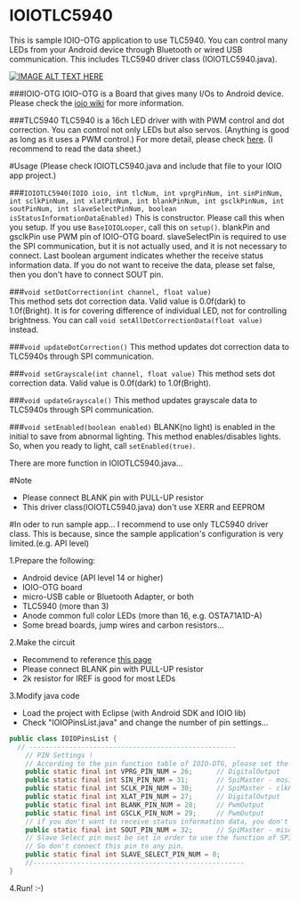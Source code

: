 IOIOTLC5940
===========

This is sample IOIO-OTG application to use TLC5940. You can control many LEDs from your Android device through Bluetooth or wired USB communication. This includes TLC5940 driver class (IOIOTLC5940.java).

[![IMAGE ALT TEXT HERE](http://img.youtube.com/vi/WhSfL354fno/0.jpg)](http://www.youtube.com/watch?v=WhSfL354fno)

###IOIO-OTG
IOIO-OTG is a Board that gives many I/Os to Android device. Please check the [ioio wiki](https://github.com/ytai/ioio/wiki)
 for more information.  

###TLC5940
TLC5940 is a 16ch LED driver with with PWM control and dot correction. You can control not only LEDs but also servos. (Anything is good as long as it uses a PWM control.) For more detail, please check [here](http://www.ti.com/product/tlc5940). (I recommend to read the data sheet.)

#Usage
(Please check IOIOTLC5940.java and include that file to your IOIO app project.)

###`IOIOTLC5940(IOIO ioio, int tlcNum, int vprgPinNum, int sinPinNum, int sclkPinNum, int xlatPinNum, int blankPinNum, int gsclkPinNum, int soutPinNum, int slaveSelectPinNum, boolean isStatusInformationDataEnabled)`
This is constructor. Please call this when you setup. If you use `BaseIOIOLooper`, call this on `setup()`. blankPin and gsclkPin use PWM pin of IOIO-OTG board. slaveSelectPin is required to use the SPI communication, but it is not actually used, and it is not necessary to connect. Last boolean argument indicates whether the receive status information data. If you do not want to receive the data, please set false, then you don't have to connect SOUT pin.

###`void setDotCorrection(int channel, float value)`  
This method sets dot correction data. Valid value is 0.0f(dark) to 1.0f(Bright). It is for covering difference of individual LED, not for controlling brightness. You can call `void setAllDotCorrectionData(float value)` instead.

###`void updateDotCorrection()`
This method updates dot correction data to TLC5940s through SPI communication.

###`void setGrayscale(int channel, float value)`
This method sets dot correction data. Valid value is 0.0f(dark) to 1.0f(Bright).

###`void updateGrayscale()`
This method updates grayscale data to TLC5940s through SPI communication.

###`void setEnabled(boolean enabled)`
BLANK(no light) is enabled in the initial to save from abnormal lighting. This method enables/disables lights. So, when you ready to light, call `setEnabled(true)`.

There are more function in IOIOTLC5940.java...

#Note
 * Please connect BLANK pin with PULL-UP resistor
 * This driver class(IOIOTLC5940.java) don't use XERR and EEPROM

#In oder to run sample app...
I recommend to use only TLC5940 driver class. This is because, since the  sample application's configuration is very limited.(e.g. API level)

1.Prepare the following:

 * Android device (API level 14 or higher)
 * IOIO-OTG board 
 * micro-USB cable or Bluetooth Adapter, or both
 * TLC5940 (more than 3)
 * Anode common full color LEDs (more than 16, e.g. OSTA71A1D-A)
 * Some bread boards, jump wires and carbon resistors...  

2.Make the circuit

 * Recommend to reference [this page](http://tlc5940arduino.googlecode.com/svn/wiki/images/breadboard-arduino-tlc5940.png)
 * Please connect BLANK pin with PULL-UP resistor
 * 2k resistor for IREF is good for most LEDs

3.Modify java code

 * Load the project with Eclipse (with Android SDK and IOIO lib)
 * Check "IOIOPinsList.java" and change the number of pin settings...

```java:IOIOPinsList.java
public class IOIOPinsList {
  // ----------------------------------------------------
	// PIN Settings !
	// According to the pin function table of IOIO-OTG, please set the number of pin
	public static final int VPRG_PIN_NUM = 26;		// DigitalOutput
	public static final int SIN_PIN_NUM = 31;		// SpiMaster - mosiPin
	public static final int SCLK_PIN_NUM = 30;		// SpiMaster - clkPin
	public static final int XLAT_PIN_NUM = 27;		// DigitalOutput
	public static final int BLANK_PIN_NUM = 28;		// PwmOutput
	public static final int GSCLK_PIN_NUM = 29;		// PwmOutput
	// if you don't want to receive status information data, you don't have to connect sout pin.
	public static final int SOUT_PIN_NUM = 32;		// SpiMaster - misoPin
	// Slave Select pin must be set in order to use the function of SPI communication in IOIO-OTG board, there is no role in practice.
	// So don't connect this pin to any pin.
	public static final int SLAVE_SELECT_PIN_NUM = 8;
	//-----------------------------------------------------
}
```

4.Run! :-)

